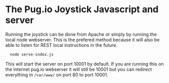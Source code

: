 # The Pug.io Joystick Javascript and server

Running the joystick can be done from Apache or simply by running the local node webserver.  This is the prefered method because it will also be able to listen for REST local instructions in the future.


      node serve-index.js

This will start the server on port 10001 by default.  If you are running this on the internet pug.io webserver it will still be 10001 but you can redirect everything in `/var/www/` on port 80  to port 10001.


